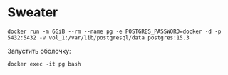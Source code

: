 # Sweater

```docker run -m 6GiB --rm --name pg -e POSTGRES_PASSWORD=docker -d -p 5432:5432 -v vol_1:/var/lib/postgresql/data postgres:15.3```

Запустить оболочку:

```docker exec -it pg bash```